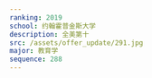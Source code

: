 ```yaml
---
ranking: 2019
school: 约翰霍普金斯大学
description: 全美第十
src: /assets/offer_update/291.jpg
major: 教育学
sequence: 288
---
```

